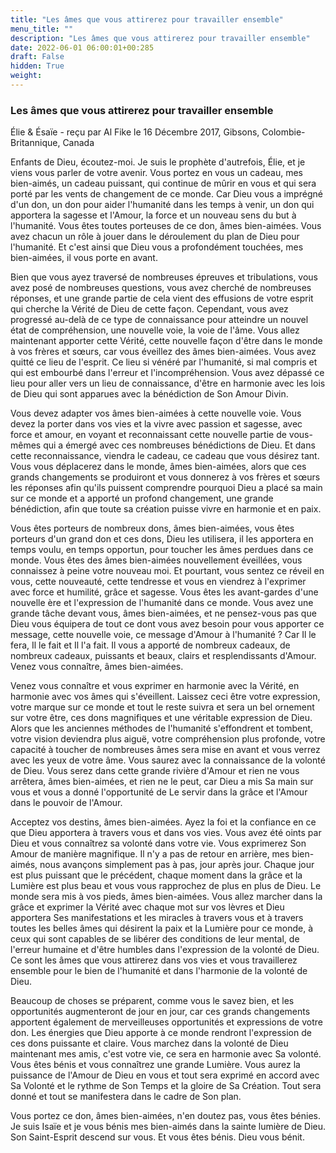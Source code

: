 ```yaml
---
title: "Les âmes que vous attirerez pour travailler ensemble"
menu_title: ""
description: "Les âmes que vous attirerez pour travailler ensemble"
date: 2022-06-01 06:00:01+00:285
draft: False
hidden: True
weight:
---
```

### Les âmes que vous attirerez pour travailler ensemble

Élie & Ésaïe - reçu par Al Fike le 16 Décembre 2017, Gibsons, Colombie-Britannique, Canada

Enfants de Dieu, écoutez-moi. Je suis le prophète d'autrefois, Élie, et je viens vous parler de votre avenir. Vous portez en vous un cadeau, mes bien-aimés, un cadeau puissant, qui continue de mûrir en vous et qui sera porté par les vents de changement de ce monde. Car Dieu vous a imprégné d'un don, un don pour aider l'humanité dans les temps à venir, un don qui apportera la sagesse et l'Amour, la force et un nouveau sens du but à l'humanité. Vous êtes toutes porteuses de ce don, âmes bien-aimées. Vous avez chacun un rôle à jouer dans le déroulement du plan de Dieu pour l'humanité. Et c'est ainsi que Dieu vous a profondément touchées, mes bien-aimées, il vous porte en avant.

Bien que vous ayez traversé de nombreuses épreuves et tribulations, vous avez posé de nombreuses questions, vous avez cherché de nombreuses réponses, et une grande partie de cela vient des effusions de votre esprit qui cherche la Vérité de Dieu de cette façon. Cependant, vous avez progressé au-delà de ce type de connaissance pour atteindre un nouvel état de compréhension, une nouvelle voie, la voie de l'âme. Vous allez maintenant apporter cette Vérité, cette nouvelle façon d'être dans le monde à vos frères et sœurs, car vous éveillez des âmes bien-aimées. Vous avez quitté ce lieu de l'esprit. Ce lieu si vénéré par l'humanité, si mal compris et qui est embourbé dans l'erreur et l'incompréhension. Vous avez dépassé ce lieu pour aller vers un lieu de connaissance, d'être en harmonie avec les lois de Dieu qui sont apparues avec la bénédiction de Son Amour Divin.

Vous devez adapter vos âmes bien-aimées à cette nouvelle voie. Vous devez la porter dans vos vies et la vivre avec passion et sagesse, avec force et amour, en voyant et reconnaissant cette nouvelle partie de vous-mêmes qui a émergé avec ces nombreuses bénédictions de Dieu. Et dans cette reconnaissance, viendra le cadeau, ce cadeau que vous désirez tant. Vous vous déplacerez dans le monde, âmes bien-aimées, alors que ces grands changements se produiront et vous donnerez à vos frères et sœurs les réponses afin qu'ils puissent comprendre pourquoi Dieu a placé sa main sur ce monde et a apporté un profond changement, une grande bénédiction, afin que toute sa création puisse vivre en harmonie et en paix.

Vous êtes porteurs de nombreux dons, âmes bien-aimées, vous êtes porteurs d'un grand don et ces dons, Dieu les utilisera, il les apportera en temps voulu, en temps opportun, pour toucher les âmes perdues dans ce monde. Vous êtes des âmes bien-aimées nouvellement éveillées, vous connaissez à peine votre nouveau moi. Et pourtant, vous sentez ce réveil en vous, cette nouveauté, cette tendresse et vous en viendrez à l'exprimer avec force et humilité, grâce et sagesse. Vous êtes les avant-gardes d'une nouvelle ère et l'expression de l'humanité dans ce monde. Vous avez une grande tâche devant vous, âmes bien-aimées, et ne pensez-vous pas que Dieu vous équipera de tout ce dont vous avez besoin pour vous apporter ce message, cette nouvelle voie, ce message d'Amour à l'humanité ? Car Il le fera, Il le fait et Il l'a fait. Il vous a apporté de nombreux cadeaux, de nombreux cadeaux, puissants et beaux, clairs et resplendissants d'Amour. Venez vous connaître, âmes bien-aimées.

Venez vous connaître et vous exprimer en harmonie avec la Vérité, en harmonie avec vos âmes qui s'éveillent. Laissez ceci être votre expression, votre marque sur ce monde et tout le reste suivra et sera un bel ornement sur votre être, ces dons magnifiques et une véritable expression de Dieu. Alors que les anciennes méthodes de l'humanité s'effondrent et tombent, votre vision deviendra plus aiguë, votre compréhension plus profonde, votre capacité à toucher de nombreuses âmes sera mise en avant et vous verrez avec les yeux de votre âme. Vous saurez avec la connaissance de la volonté de Dieu. Vous serez dans cette grande rivière d'Amour et rien ne vous arrêtera, âmes bien-aimées, et rien ne le peut, car Dieu a mis Sa main sur vous et vous a donné l'opportunité de Le servir dans la grâce et l'Amour dans le pouvoir de l'Amour.

Acceptez vos destins, âmes bien-aimées. Ayez la foi et la confiance en ce que Dieu apportera à travers vous et dans vos vies. Vous avez été oints par Dieu et vous connaîtrez sa volonté dans votre vie. Vous exprimerez Son Amour de manière magnifique. Il n'y a pas de retour en arrière, mes bien-aimés, nous avançons simplement pas à pas, jour après jour. Chaque jour est plus puissant que le précédent, chaque moment dans la grâce et la Lumière est plus beau et vous vous rapprochez de plus en plus de Dieu. Le monde sera mis à vos pieds, âmes bien-aimées. Vous allez marcher dans la grâce et exprimer la Vérité avec chaque mot sur vos lèvres et Dieu apportera Ses manifestations et les miracles à travers vous et à travers toutes les belles âmes qui désirent la paix et la Lumière pour ce monde, à ceux qui sont capables de se libérer des conditions de leur mental, de l'erreur humaine et d'être humbles dans l'expression de la volonté de Dieu. Ce sont les âmes que vous attirerez dans vos vies et vous travaillerez ensemble pour le bien de l'humanité et dans l'harmonie de la volonté de Dieu.

Beaucoup de choses se préparent, comme vous le savez bien, et les opportunités augmenteront de jour en jour, car ces grands changements apportent également de merveilleuses opportunités et expressions de votre don. Les énergies que Dieu apporte à ce monde rendront l'expression de ces dons puissante et claire. Vous marchez dans la volonté de Dieu maintenant mes amis, c'est votre vie, ce sera en harmonie avec Sa volonté. Vous êtes bénis et vous connaîtrez une grande Lumière. Vous aurez la puissance de l'Amour de Dieu en vous et tout sera exprimé en accord avec Sa Volonté et le rythme de Son Temps et la gloire de Sa Création. Tout sera donné et tout se manifestera dans le cadre de Son plan.

Vous portez ce don, âmes bien-aimées, n'en doutez pas, vous êtes bénies. Je suis Isaïe et je vous bénis mes bien-aimés dans la sainte lumière de Dieu. Son Saint-Esprit descend sur vous. Et vous êtes bénis. Dieu vous bénit.
